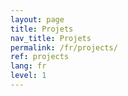 ```yaml
---
layout: page
title: Projets
nav_title: Projets
permalink: /fr/projects/
ref: projects
lang: fr
level: 1
---
```



